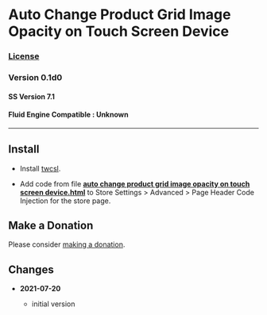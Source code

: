 # Auto Change Product Grid Image Opacity on Touch Screen Device

### [License][99]

### Version 0.1d0

#### SS Version 7.1

#### Fluid Engine Compatible : Unknown

---

## Install

* Install
  [twcsl](https://github.com/tomsWebConsulting/twcsl#install-options).
  
* Add code from file
  **[auto change product grid image opacity on touch screen device.html](auto%20change%20product%20grid%20image%20opacity%20on%20touch%20screen%20device.html#L1)**
  to Store Settings > Advanced > Page Header Code Injection for the store page.

## Make a Donation

Please consider
[making a donation](https://github.com/tomsWebConsulting/twcsl#make-a-donation).

## Changes

<!-- * **2021-07-20**

  * effect not active in Preview
  * generalized code to move first n blocks
  * changed name from 'Move Product Detail Additional Info Donate Block After
    Add to Cart Button' to 'Move Product Detail Additional Info First N Blocks
    to End of Product Details'
  * bumped version to 0.2d0
  -->
* **2021-07-20**

  * initial version

[99]: https://github.com/tomsWebConsulting/twcsl/blob/main/LICENSE.txt#L1

